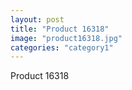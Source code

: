 ```yaml
---
layout: post
title: "Product 16318"
image: "product16318.jpg"
categories: "category1"
---
```

Product 16318
